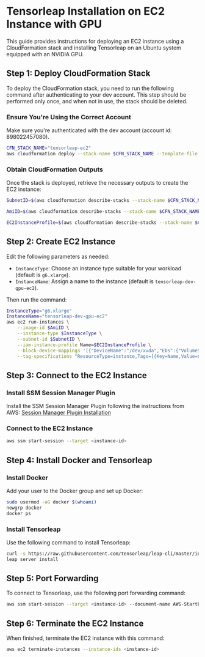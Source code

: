 # Tensorleap Installation on EC2 Instance with GPU

This guide provides instructions for deploying an EC2 instance using a CloudFormation stack and installing Tensorleap on an Ubuntu system equipped with an NVIDIA GPU.

## Step 1: Deploy CloudFormation Stack

To deploy the CloudFormation stack, you need to run the following command after authenticating to your dev account. This step should be performed only once, and when not in use, the stack should be deleted.

### Ensure You're Using the Correct Account

Make sure you're authenticated with the dev account (account id: 898022457080).

```bash
CFN_STACK_NAME="tensorleap-ec2"
aws cloudformation deploy --stack-name $CFN_STACK_NAME --template-file developers-ec2-infra.yaml --capabilities CAPABILITY_NAMED_IAM
```

### Obtain CloudFormation Outputs

Once the stack is deployed, retrieve the necessary outputs to create the EC2 instance:

```bash
SubnetID=$(aws cloudformation describe-stacks --stack-name $CFN_STACK_NAME --query "Stacks[0].Outputs[?OutputKey=='SubnetID'].OutputValue" --output text)

AmiID=$(aws cloudformation describe-stacks --stack-name $CFN_STACK_NAME --query "Stacks[0].Outputs[?OutputKey=='AmiID'].OutputValue" --output text)

EC2InstanceProfile=$(aws cloudformation describe-stacks --stack-name $CFN_STACK_NAME --query "Stacks[0].Outputs[?OutputKey=='EC2InstanceProfile'].OutputValue" --output text)
```

## Step 2: Create EC2 Instance

Edit the following parameters as needed:
- `InstanceType`: Choose an instance type suitable for your workload (default is `g6.xlarge`).
- `InstanceName`: Assign a name to the instance (default is `tensorleap-dev-gpu-ec2`).

Then run the command:

```bash
InstanceType="g6.xlarge"
InstanceName="tensorleap-dev-gpu-ec2"
aws ec2 run-instances \
    --image-id $AmiID \
    --instance-type $InstanceType \
    --subnet-id $SubnetID \
    --iam-instance-profile Name=$EC2InstanceProfile \
    --block-device-mappings '[{"DeviceName":"/dev/xvda","Ebs":{"VolumeSize":100,"VolumeType":"gp3"}}]' \
    --tag-specifications "ResourceType=instance,Tags=[{Key=Name,Value=$InstanceName}]"
```

## Step 3: Connect to the EC2 Instance

### Install SSM Session Manager Plugin

Install the SSM Session Manager Plugin following the instructions from AWS:
[Session Manager Plugin Installation](https://docs.aws.amazon.com/systems-manager/latest/userguide/session-manager-working-with-install-plugin.html)

### Connect to the EC2 Instance

```bash
aws ssm start-session --target <instance-id>
```

## Step 4: Install Docker and Tensorleap

### Install Docker

Add your user to the Docker group and set up Docker:

```bash
sudo usermod -aG docker $(whoami)
newgrp docker
docker ps
```

### Install Tensorleap

Use the following command to install Tensorleap:

```bash
curl -s https://raw.githubusercontent.com/tensorleap/leap-cli/master/install.sh | bash
leap server install
```

## Step 5: Port Forwarding

To connect to Tensorleap, use the following port forwarding command:

```bash
aws ssm start-session --target <instance-id> --document-name AWS-StartPortForwardingSession --parameters '{"portNumber":["4589"],"localPortNumber":["4589"]}'
```

## Step 6: Terminate the EC2 Instance

When finished, terminate the EC2 instance with this command:

```bash
aws ec2 terminate-instances --instance-ids <instance-id>
```

